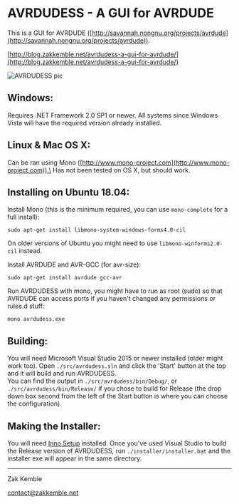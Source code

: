 AVRDUDESS - A GUI for AVRDUDE
=============================

This is a GUI for AVRDUDE ([http://savannah.nongnu.org/projects/avrdude](http://savannah.nongnu.org/projects/avrdude)).

[http://blog.zakkemble.net/avrdudess-a-gui-for-avrdude/](http://blog.zakkemble.net/avrdudess-a-gui-for-avrdude/)

![AVRDUDESS pic](https://github.com/zkemble/AVRDUDESS/raw/master/images/avrdudess.png "")

Windows:
--------
Requires .NET Framework 2.0 SP1 or newer. All systems since Windows Vista will have the required version already installed.

Linux & Mac OS X:
-----------------
Can be ran using Mono ([http://www.mono-project.com](http://www.mono-project.com)).\
Has not been tested on OS X, but should work.

Installing on Ubuntu 18.04:
---------------------------
Install Mono (this is the minimum required, you can use `mono-complete` for a full install):

    sudo apt-get install libmono-system-windows-forms4.0-cil

On older versions of Ubuntu you might need to use `libmono-winforms2.0-cil` instead.

Install AVRDUDE and AVR-GCC (for avr-size):

    sudo apt-get install avrdude gcc-avr

Run AVRDUDESS with mono, you might have to run as root (sudo) so that AVRDUDE can access ports if you haven't changed any permissions or rules.d stuff:

    mono avrdudess.exe

Building:
---------
You will need Microsoft Visual Studio 2015 or newer installed (older might work too). Open `./src/avrdudess.sln` and click the 'Start' button at the top and it will build and run AVRDUDESS.\
You can find the output in `./src/avrdudess/bin/Debug/`, or `./src/avrdudess/bin/Release/` if you chose to build for Release (the drop down box second from the left of the Start button is where you can choose the configuration).

Making the Installer:
---------------------
You will need [Inno Setup](http://www.jrsoftware.org/isinfo.php) installed. Once you've used Visual Studio to build the Release version of AVRDUDESS, run `./installer/installer.bat` and the installer exe will appear in the same directory.

--------

Zak Kemble

contact@zakkemble.net
